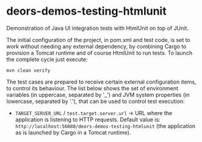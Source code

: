 # deors-demos-testing-htmlunit

Demonstration of Java UI integration tests with HtmlUnit on top of JUnit.

The initial configuration of the project, in pom.xml and test code, is set to work without needing any external dependency, by combining Cargo to provision a Tomcat runtime and of course HtmlUnit to run tests. To launch the complete cycle just execute:

	mvn clean verify

The test cases are prepared to receive certain external configuration items, to control its behaviour. The list below shows the set of environment variables (in uppercase, separated by '_') and JVM system properties (in lowercase, separated by '.'), that can be used to control test execution:

* `TARGET_SERVER_URL` / `test.target.server.url` -> URL where the application is listening to HTTP requests. Default value is: `http://localhost:56080/deors-demos-testing-htmlunit` (the application as is launched by Cargo in a Tomcat runtime).
